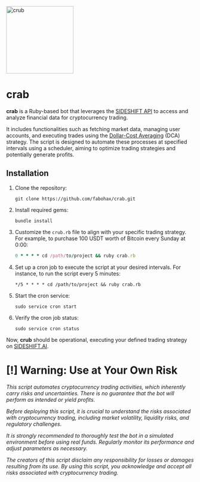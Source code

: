 <img src="https://bafybeib2q3dv22gkf5jc5vamy653jsvqkvek4ulmqu6ynrmjzlv64zbpde.ipfs.w3s.link/crub.svg" alt="crub" height="180" style="margin:0;"/>

# crab

**crab** is a Ruby-based bot that leverages the [SIDESHIFT API](https://docs.sideshift.ai/endpoints/v2/coins) to access and analyze financial data for cryptocurrency trading.

It includes functionalities such as fetching market data, managing user accounts, and executing trades using the [Dollar-Cost Averaging](https://www.investopedia.com/terms/d/dollarcostaveraging.asp) (DCA) strategy. The script is designed to automate these processes at specified intervals using a scheduler, aiming to optimize trading strategies and potentially generate profits.

## Installation

1. Clone the repository:

   ```
   git clone https://github.com/fabohax/crab.git
   ```

2. Install required gems:

   ```
   bundle install
   ```

3. Customize the `crub.rb` file to align with your specific trading strategy. For example, to purchase 100 USDT worth of Bitcoin every Sunday at 0:00:

   ```ruby
   0 * * * * cd /path/to/project && ruby crab.rb
   ```

4. Set up a cron job to execute the script at your desired intervals. For instance, to run the script every 5 minutes:

   ```
   */5 * * * * cd /path/to/project && ruby crab.rb
   ```

5. Start the cron service:

   ```
   sudo service cron start
   ```

6. Verify the cron job status:

   ```
   sudo service cron status
   ```

Now, **crub** should be operational, executing your defined trading strategy on [SIDESHIFT.AI](https://sideshift.ai).

# **[!] Warning: Use at Your Own Risk**

*This script automates cryptocurrency trading activities, which inherently carry risks and uncertainties. There is no guarantee that the bot will perform as intended or yield profits.*

*Before deploying this script, it is crucial to understand the risks associated with cryptocurrency trading, including market volatility, liquidity risks, and regulatory challenges.*

*It is strongly recommended to thoroughly test the bot in a simulated environment before using real funds. Regularly monitor its performance and adjust parameters as necessary.*

*The creators of this script disclaim any responsibility for losses or damages resulting from its use. By using this script, you acknowledge and accept all risks associated with cryptocurrency trading.*
